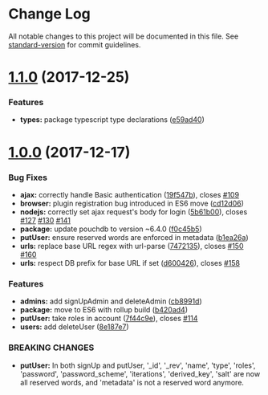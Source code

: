 # Change Log

All notable changes to this project will be documented in this file. See [standard-version](https://github.com/conventional-changelog/standard-version) for commit guidelines.

<a name="1.1.0"></a>
# [1.1.0](https://github.com/pouchdb-community/pouchdb-authentication/compare/v1.0.0...v1.1.0) (2017-12-25)


### Features

* **types:** package typescript type declarations ([e59ad40](https://github.com/pouchdb-community/pouchdb-authentication/commit/e59ad40))



<a name="1.0.0"></a>
# [1.0.0](https://github.com/pouchdb-community/pouchdb-authentication/compare/v0.5.5...v1.0.0) (2017-12-17)


### Bug Fixes

* **ajax:** correctly handle Basic authentication ([19f547b](https://github.com/pouchdb-community/pouchdb-authentication/commit/19f547b)), closes [#109](https://github.com/pouchdb-community/pouchdb-authentication/issues/109)
* **browser:** plugin registration bug introduced in ES6 move ([cd12d06](https://github.com/pouchdb-community/pouchdb-authentication/commit/cd12d06))
* **nodejs:** correctly set ajax request's body for login ([5b61b00](https://github.com/pouchdb-community/pouchdb-authentication/commit/5b61b00)), closes [#127](https://github.com/pouchdb-community/pouchdb-authentication/issues/127) [#130](https://github.com/pouchdb-community/pouchdb-authentication/issues/130) [#141](https://github.com/pouchdb-community/pouchdb-authentication/issues/141)
* **package:** update pouchdb to version ~6.4.0 ([f0c45b5](https://github.com/pouchdb-community/pouchdb-authentication/commit/f0c45b5))
* **putUser:** ensure reserved words are enforced in metadata ([b1ea26a](https://github.com/pouchdb-community/pouchdb-authentication/commit/b1ea26a))
* **urls:** replace base URL regex with url-parse ([7472135](https://github.com/pouchdb-community/pouchdb-authentication/commit/7472135)), closes [#150](https://github.com/pouchdb-community/pouchdb-authentication/issues/150) [#160](https://github.com/pouchdb-community/pouchdb-authentication/issues/160)
* **urls:** respect DB prefix for base URL if set ([d600426](https://github.com/pouchdb-community/pouchdb-authentication/commit/d600426)), closes [#158](https://github.com/pouchdb-community/pouchdb-authentication/issues/158)


### Features

* **admins:** add signUpAdmin and deleteAdmin ([cb8991d](https://github.com/pouchdb-community/pouchdb-authentication/commit/cb8991d))
* **package:** move to ES6 with rollup build ([b420ad4](https://github.com/pouchdb-community/pouchdb-authentication/commit/b420ad4))
* **putUser:** take roles in account ([7f44c9e](https://github.com/pouchdb-community/pouchdb-authentication/commit/7f44c9e)), closes [#114](https://github.com/pouchdb-community/pouchdb-authentication/issues/114)
* **users:** add deleteUser ([8e187e7](https://github.com/pouchdb-community/pouchdb-authentication/commit/8e187e7))


### BREAKING CHANGES

* **putUser:** In both signUp and putUser, '_id', '_rev', 'name',
'type', 'roles', 'password', 'password_scheme', 'iterations',
'derived_key', 'salt' are now all reserved words, and 'metadata' is
not a reserved word anymore.
